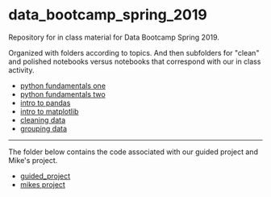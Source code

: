 # data_bootcamp_spring_2019

Repository for in class material for Data Bootcamp Spring 2019.

Organized with folders according to topics. And then subfolders for "clean" and polished notebooks versus notebooks that correspond with our in class activity.

- [python fundamentals one](python_fundamentals_one)
- [python fundamentals two](python_fundamentals_one)
- [intro to pandas](intro_to_pandas)
- [intro to matplotlib](intro_to_matplotlib)
- [cleaning data](cleaning_data)
- [grouping data](groubing_data)

---
The folder below contains the code associated with our guided project and Mike's project.

- [guided_project](guided_project)
- [mikes project](mikes_project)
